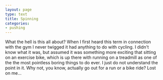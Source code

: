 ```yaml
---
layout: page
type: text
title: Spinning
categories: 
- pushing
---
```

What the hell is this all about? When I first heard this term in connection with the gym I never twigged it had anything to do with cycling. I didn't know what it was, but assumed it was something more exciting that sitting on an exercise bike, which is up there with running on a treadmill as one of the the most pointless boring things to do ever. I just do not understand the point in it. Why not, you know, actually go out for a run or a bike ride? Lost on me...
